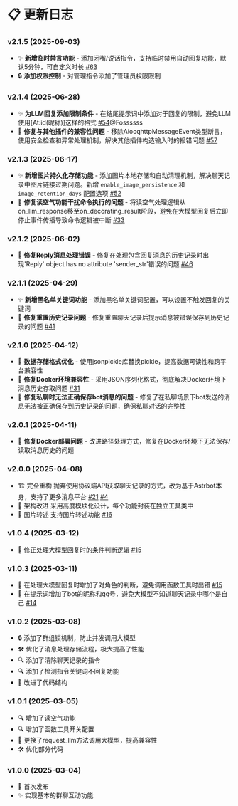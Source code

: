 # 📋 更新日志

### v2.1.5 (2025-09-03)
- ✨ **新增临时禁言功能** - 添加闭嘴/说话指令，支持临时禁用自动回复功能，默认5分钟，可自定义时长 [#63](https://github.com/23q3/astrbot_plugin_SpectreCore/issues/63)
- 🔒 **添加权限控制** - 对管理指令添加了管理员权限限制

### v2.1.4 (2025-06-28)
- ✨ **为LLM回复添加限制条件** - 在结尾提示词中添加对于回复的限制，避免LLM使用[At:id(昵称)]这样的格式 [#54](https://github.com/23q3/astrbot_plugin_SpectreCore/issues/54)@Fossssss
- 🐛 **修复与其他插件的兼容性问题** - 移除AiocqhttpMessageEvent类型断言，使用安全检查和异常处理机制，解决其他插件构造输入时的报错问题 [#57](https://github.com/23q3/astrbot_plugin_SpectreCore/issues/57)

### v2.1.3 (2025-06-17)
- ✨ **新增图片持久化存储功能** - 添加图片本地存储和自动清理机制，解决聊天记录中图片链接过期问题。新增 `enable_image_persistence` 和 `image_retention_days` 配置选项 [#52](https://github.com/23q3/astrbot_plugin_SpectreCore/issues/52)
- 🐛 **修复读空气功能干扰命令执行的问题** - 将读空气处理逻辑从on_llm_response移至on_decorating_result阶段，避免在大模型回复后立即停止事件传播导致命令逻辑被中断 [#33](https://github.com/23q3/astrbot_plugin_SpectreCore/issues/33)

### v2.1.2 (2025-06-02)
- 🐛 **修复Reply消息处理错误** - 修复在处理包含回复消息的历史记录时出现'Reply' object has no attribute 'sender_str'错误的问题 [#46](https://github.com/23q3/astrbot_plugin_SpectreCore/issues/46)

### v2.1.1 (2025-04-29)
- ✨ **新增黑名单关键词功能** - 添加黑名单关键词配置，可以设置不触发回复的关键词
- 🐛 **修复重置历史记录问题** - 修复重置聊天记录后提示消息被错误保存到历史记录的问题 [#41](https://github.com/23q3/astrbot_plugin_SpectreCore/issues/41)

### v2.1.0 (2025-04-12)
- 🔄 **数据存储格式优化** - 使用jsonpickle库替换pickle，提高数据可读性和跨平台兼容性
- 🐛 **修复Docker环境兼容性** - 采用JSON序列化格式，彻底解决Docker环境下消息历史存取问题 [#31](https://github.com/23q3/astrbot_plugin_SpectreCore/issues/31)
- 🐛 **修复私聊时无法正确保存bot消息的问题** - 修复了在私聊场景下bot发送的消息无法被正确保存到历史记录的问题，确保私聊对话的完整性

### v2.0.1 (2025-04-11)
- 🐛 **修复Docker部署问题** - 改进路径处理方式，修复在Docker环境下无法保存/读取消息历史的问题

### v2.0.0 (2025-04-08)
- 🏗️ 完全重构 抛弃使用协议端API获取聊天记录的方式，改为基于Astrbot本身，支持了更多消息平台 [#21](https://github.com/23q3/astrbot_plugin_SpectreCore/issues/21) [#4](https://github.com/23q3/astrbot_plugin_SpectreCore/issues/4)
- 🔄 架构改进 采用高度模块化设计，每个功能封装在独立工具类中
- 📸 图片转述 支持图片转述功能 [#16](https://github.com/23q3/astrbot_plugin_SpectreCore/issues/16)

### v1.0.4 (2025-03-12)
- 🐛 修正处理大模型回复时的条件判断逻辑 [#15](https://github.com/23q3/astrbot_plugin_SpectreCore/issues/15)

### v1.0.3 (2025-03-11)
- 🐛 在处理大模型回复时增加了对角色的判断，避免调用函数工具时出错 [#15](https://github.com/23q3/astrbot_plugin_SpectreCore/issues/15)
- 🐛 在提示词增加了bot的昵称和qq号，避免大模型不知道聊天记录中哪个是自己 [#14](https://github.com/23q3/astrbot_plugin_SpectreCore/issues/14)

### v1.0.2 (2025-03-08)
- 🔒 添加了群组锁机制，防止并发调用大模型
- 🛠️ 优化了消息处理存储流程，极大提高了性能
- 🔍 添加了清除聊天记录的指令
- 🔍 添加了检测指令关键词不回复功能
- 📝 改进了代码结构

### v1.0.1 (2025-03-05)
- 🔍 增加了读空气功能
- 🔍 增加了函数工具开关配置
- 🔄 更换了request_llm方法调用大模型，提高兼容性
- 🛠️ 优化部分代码

### v1.0.0 (2025-03-04)
- 🎉 首次发布
- ✨ 实现基本的群聊互动功能 
